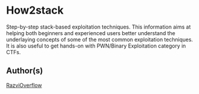 # How2stack
Step-by-step stack-based exploitation techniques. This information aims at helping both beginners and experienced users better understand the underlaying concepts of some of the most common exploitation techniques. It is also useful to get hands-on with PWN/Binary Exploitation category in CTFs.

## Author(s)
[RazviOverflow](https://twitter.com/Razvieu)
